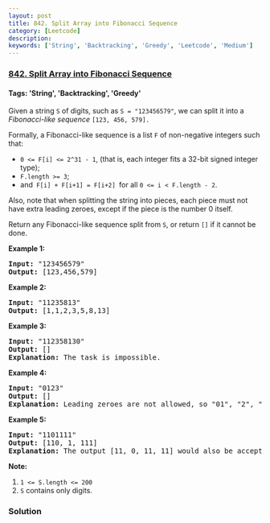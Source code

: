```yaml
---
layout: post
title: 842. Split Array into Fibonacci Sequence
category: [Leetcode]
description: 
keywords: ['String', 'Backtracking', 'Greedy', 'Leetcode', 'Medium']
---
```

### [842. Split Array into Fibonacci Sequence](https://leetcode.com/problems/split-array-into-fibonacci-sequence)

#### Tags: 'String', 'Backtracking', 'Greedy'

<div class="content__u3I1 question-content__JfgR"><div><p>Given a string <code>S</code> of digits, such as <code>S = "123456579"</code>, we can split it into a <em>Fibonacci-like sequence</em> <code>[123, 456, 579].</code></p>
<p>Formally, a Fibonacci-like sequence is a list <code>F</code> of non-negative integers such that:</p>
<ul>
<li><code>0 &lt;= F[i] &lt;= 2^31 - 1</code>, (that is, each integer fits a 32-bit signed integer type);</li>
<li><code>F.length &gt;= 3</code>;</li>
<li>and<code> F[i] + F[i+1] = F[i+2] </code>for all <code>0 &lt;= i &lt; F.length - 2</code>.</li>
</ul>
<p>Also, note that when splitting the string into pieces, each piece must not have extra leading zeroes, except if the piece is the number 0 itself.</p>
<p>Return any Fibonacci-like sequence split from <code>S</code>, or return <code>[]</code> if it cannot be done.</p>
<p><strong>Example 1:</strong></p>
<pre><strong>Input: </strong>"123456579"
<strong>Output: </strong>[123,456,579]
</pre>
<p><strong>Example 2:</strong></p>
<pre><strong>Input: </strong>"11235813"
<strong>Output: </strong>[1,1,2,3,5,8,13]
</pre>
<p><strong>Example 3:</strong></p>
<pre><strong>Input: </strong>"112358130"
<strong>Output: </strong>[]
<strong>Explanation: </strong>The task is impossible.
</pre>
<p><strong>Example 4:</strong></p>
<pre><strong>Input: </strong>"0123"
<strong>Output: </strong>[]
<strong>Explanation: </strong>Leading zeroes are not allowed, so "01", "2", "3" is not valid.
</pre>
<p><strong>Example 5:</strong></p>
<pre><strong>Input: </strong>"1101111"
<strong>Output: </strong>[110, 1, 111]
<strong>Explanation: </strong>The output [11, 0, 11, 11] would also be accepted.
</pre>
<p><strong>Note: </strong></p>
<ol>
<li><code>1 &lt;= S.length &lt;= 200</code></li>
<li><code>S</code> contains only digits.</li>
</ol>
</div></div>

### Solution

